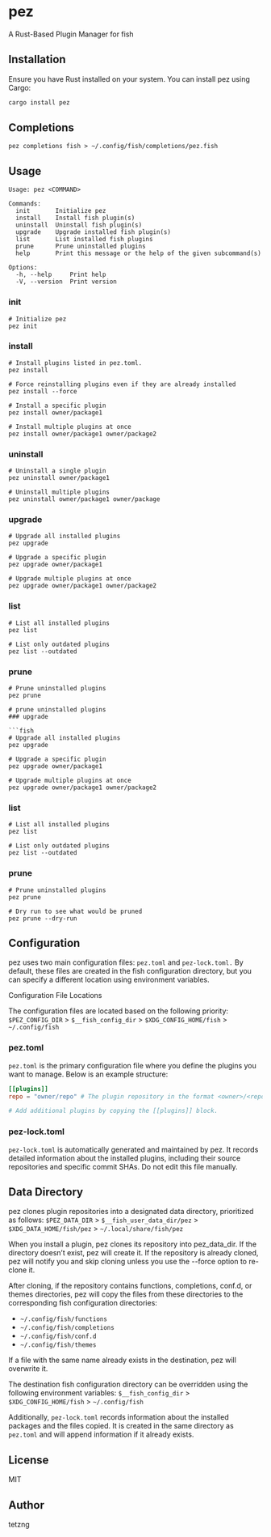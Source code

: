 # pez

A Rust-Based Plugin Manager for fish

## Installation

Ensure you have Rust installed on your system. You can install pez using Cargo:

```sh
cargo install pez
```

## Completions

```fish
pez completions fish > ~/.config/fish/completions/pez.fish
```

## Usage

```
Usage: pez <COMMAND>

Commands:
  init       Initialize pez
  install    Install fish plugin(s)
  uninstall  Uninstall fish plugin(s)
  upgrade    Upgrade installed fish plugin(s)
  list       List installed fish plugins
  prune      Prune uninstalled plugins
  help       Print this message or the help of the given subcommand(s)

Options:
  -h, --help     Print help
  -V, --version  Print version
```

### init

```fish
# Initialize pez
pez init
```

### install

```fish
# Install plugins listed in pez.toml.
pez install

# Force reinstalling plugins even if they are already installed
pez install --force

# Install a specific plugin
pez install owner/package1

# Install multiple plugins at once
pez install owner/package1 owner/package2
```

### uninstall

```fish
# Uninstall a single plugin
pez uninstall owner/package1

# Uninstall multiple plugins
pez uninstall owner/package1 owner/package
```

### upgrade

```fish
# Upgrade all installed plugins
pez upgrade

# Upgrade a specific plugin
pez upgrade owner/package1

# Upgrade multiple plugins at once
pez upgrade owner/package1 owner/package2
```

### list

```fish
# List all installed plugins
pez list

# List only outdated plugins
pez list --outdated
```

### prune

````fish
# Prune uninstalled plugins
pez prune

# prune uninstalled plugins
### upgrade

```fish
# Upgrade all installed plugins
pez upgrade

# Upgrade a specific plugin
pez upgrade owner/package1

# Upgrade multiple plugins at once
pez upgrade owner/package1 owner/package2
````

### list

```fish
# List all installed plugins
pez list

# List only outdated plugins
pez list --outdated
```

### prune

```fish
# Prune uninstalled plugins
pez prune

# Dry run to see what would be pruned
pez prune --dry-run
```

## Configuration

pez uses two main configuration files: `pez.toml` and `pez-lock.toml.` By default, these files are created in the fish configuration directory, but you can specify a different location using environment variables.

Configuration File Locations

The configuration files are located based on the following priority: `$PEZ_CONFIG_DIR` > `$__fish_config_dir` > `$XDG_CONFIG_HOME/fish` > `~/.config/fish`

### pez.toml

`pez.toml` is the primary configuration file where you define the plugins you want to manage. Below is an example structure:

```toml
[[plugins]]
repo = "owner/repo" # The plugin repository in the format <owner>/<repo>

# Add additional plugins by copying the [[plugins]] block.
```

### pez-lock.toml

`pez-lock.toml` is automatically generated and maintained by pez. It records detailed information about the installed plugins, including their source repositories and specific commit SHAs. Do not edit this file manually.

## Data Directory

pez clones plugin repositories into a designated data directory, prioritized as follows: `$PEZ_DATA_DIR` > `$__fish_user_data_dir/pez` > `$XDG_DATA_HOME/fish/pez` > `~/.local/share/fish/pez`

When you install a plugin, pez clones its repository into pez_data_dir. If the directory doesn’t exist, pez will create it. If the repository is already cloned, pez will notify you and skip cloning unless you use the --force option to re-clone it.

After cloning, if the repository contains functions, completions, conf.d, or themes directories, pez will copy the files from these directories to the corresponding fish configuration directories:

- `~/.config/fish/functions`
- `~/.config/fish/completions`
- `~/.config/fish/conf.d`
- `~/.config/fish/themes`

If a file with the same name already exists in the destination, pez will overwrite it.

The destination fish configuration directory can be overridden using the following environment variables: `$__fish_config_dir` > `$XDG_CONFIG_HOME/fish` > `~/.config/fish`

Additionally, `pez-lock.toml` records information about the installed packages and the files copied. It is created in the same directory as `pez.toml` and will append information if it already exists.

## License

MIT

## Author

tetzng
